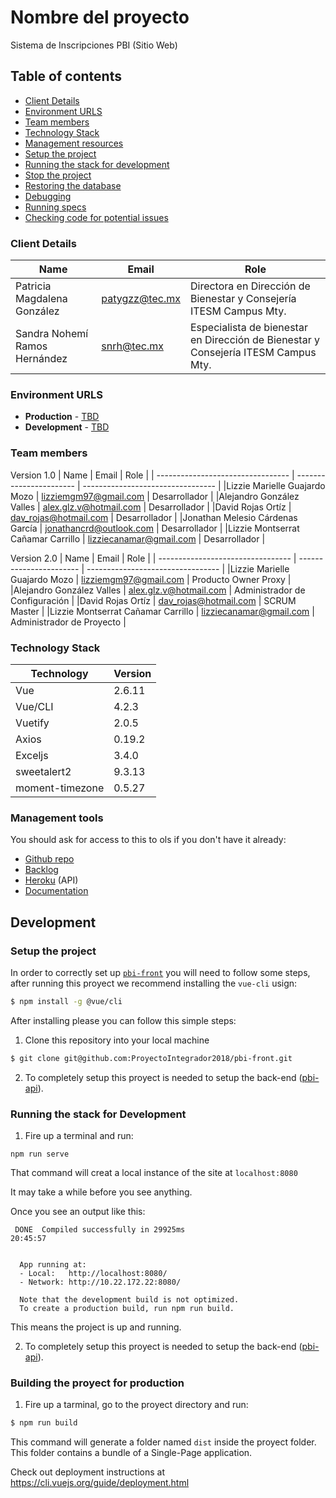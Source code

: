 # Nombre del proyecto

Sistema de Inscripciones PBI (Sitio Web)

## Table of contents

* [Client Details](#client-details)
* [Environment URLS](#environment-urls)
* [Team members](#team-members)
* [Technology Stack](#technology-stack)
* [Management resources](#management-resources)
* [Setup the project](#setup-the-project)
* [Running the stack for development](#running-the-stack-for-development)
* [Stop the project](#stop-the-project)
* [Restoring the database](#restoring-the-database)
* [Debugging](#debugging)
* [Running specs](#running-specs)
* [Checking code for potential issues](#checking-code-for-potential-issues)


### Client Details

| Name                         | Email             | Role                                                                               |
| ---------------------------- | ----------------- | ---------------------------------------------------------------------------------- |
| Patricia Magdalena González  | patygzz@tec.mx    | Directora en Dirección de Bienestar y Consejería ITESM Campus Mty.                 |
| Sandra Nohemí Ramos Hernández| snrh@tec.mx       | Especialista de bienestar en Dirección de Bienestar y Consejería ITESM Campus Mty. | 


### Environment URLS

* **Production** - [TBD](inscripcionespbitec.firebaseapp.com)
* **Development** - [TBD](TBD)

### Team members

Version 1.0
| Name                              | Email                   | Role                              |
| --------------------------------- | ----------------------- | --------------------------------- |
|Lizzie Marielle Guajardo Mozo      | lizziemgm97@gmail.com   | Desarrollador                     |
|Alejandro González Valles          | alex.glz.v@hotmail.com  | Desarrollador                     |
|David Rojas Ortíz                  | dav_rojas@hotmail.com   | Desarrollador                     |
|Jonathan Melesio Cárdenas García   | jonathancrd@outlook.com | Desarrollador                     |
|Lizzie Montserrat Cañamar Carrillo | lizziecanamar@gmail.com | Desarrollador                     |

Version 2.0
| Name                              | Email                   | Role                              |
| --------------------------------- | ----------------------- | --------------------------------- |
|Lizzie Marielle Guajardo Mozo      | lizziemgm97@gmail.com   | Producto Owner Proxy              |
|Alejandro González Valles          | alex.glz.v@hotmail.com  | Administrador de Configuración    |
|David Rojas Ortíz                  | dav_rojas@hotmail.com   | SCRUM Master                      |
|Lizzie Montserrat Cañamar Carrillo | lizziecanamar@gmail.com | Administrador de Proyecto         |

### Technology Stack
| Technology      | Version      |
| --------------- | ------------ |
| Vue             | 2.6.11       |
| Vue/CLI         | 4.2.3        |
| Vuetify         | 2.0.5        |
| Axios           | 0.19.2       |
| Exceljs         | 3.4.0        |
| sweetalert2     | 9.3.13       |
| moment-timezone | 0.5.27       |

### Management tools

You should ask for access to this to        ols if you don't have it already:

* [Github repo](https://github.com/ProyectoIntegrador2018/pbi-front)
* [Backlog]()
* [Heroku](https://inscripcionespbi-backend.herokuapp.com) (API)
* [Documentation](https://drive.google.com/drive/u/2/folders/1HxzSv_UqLsO1F6e_aaYM3d7Hoos28w91)

## Development

### Setup the project

In order to correctly set up [`pbi-front`](https://github.com/ProyectoIntegrador2018/pbi-front) you will need to follow
some steps, after running this proyect we recommend installing the `vue-cli` usign:

```bash
$ npm install -g @vue/cli
```

After installing please you can follow this simple steps:

1. Clone this repository into your local machine

```bash
$ git clone git@github.com:ProyectoIntegrador2018/pbi-front.git
```
2. To completely setup this proyect is needed to setup the back-end ([pbi-api](https://github.com/ProyectoIntegrador2018/pbi-api)).

### Running the stack for Development

1. Fire up a terminal and run: 

```
npm run serve
```

That command will creat a local instance of the site at `localhost:8080` 


It may take a while before you see anything. 

Once you see an output like this:

```
 DONE  Compiled successfully in 29925ms                                                                         20:45:57


  App running at:
  - Local:   http://localhost:8080/
  - Network: http://10.22.172.22:8080/

  Note that the development build is not optimized.
  To create a production build, run npm run build.
```

This means the project is up and running.


2. To completely setup this proyect is needed to setup the back-end ([pbi-api](https://github.com/ProyectoIntegrador2018/pbi-api)).

### Building the proyect for production

1. Fire up a tarminal, go to the proyect directory and run:

```bash
$ npm run build
```

This command will generate a folder named `dist` inside the proyect folder. This folder contains a bundle of a Single-Page application.

Check out deployment instructions at https://cli.vuejs.org/guide/deployment.html

<!-- ### Firebase deployment -->

<!-- This proyect Front-end is hosted using Google Firebase Hosting -->